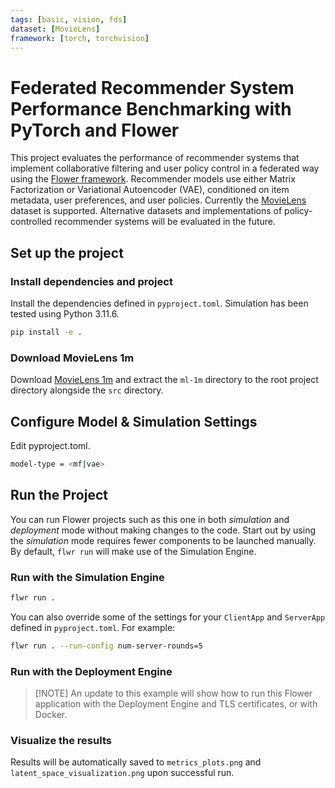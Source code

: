 ```yaml
---
tags: [basic, vision, fds]
dataset: [MovieLens]
framework: [torch, torchvision]
---
```


# Federated Recommender System Performance Benchmarking with PyTorch and Flower

This project evaluates the performance of recommender systems that implement collaborative filtering and user policy control in a federated way using the [Flower framework](https://flower.ai/). Recommender models use either Matrix Factorization or Variational Autoencoder (VAE), conditioned on item metadata, user preferences, and user policies. Currently the [MovieLens](https://grouplens.org/datasets/movielens/) dataset is supported. Alternative datasets and implementations of policy-controlled recommender systems will be evaluated in the future.

## Set up the project

### Install dependencies and project

Install the dependencies defined in `pyproject.toml`. Simulation has been tested using Python 3.11.6.

```bash
pip install -e .
```
### Download MovieLens 1m

Download [MovieLens 1m](https://grouplens.org/datasets/movielens/1m/) and extract the `ml-1m` directory to the root project directory alongside the `src` directory.

## Configure Model & Simulation Settings

Edit pyproject.toml. 

```bash
model-type = <mf|vae>
```

## Run the Project

You can run Flower projects such as this one in both _simulation_ and _deployment_ mode without making changes to the code. Start out by using the _simulation_ mode requires fewer components to be launched manually. By default, `flwr run` will make use of the Simulation Engine.

### Run with the Simulation Engine

```bash
flwr run .
```

You can also override some of the settings for your `ClientApp` and `ServerApp` defined in `pyproject.toml`. For example:

```bash
flwr run . --run-config num-server-rounds=5
```

### Run with the Deployment Engine

> \[!NOTE\]
> An update to this example will show how to run this Flower application with the Deployment Engine and TLS certificates, or with Docker.

### Visualize the results

Results will be automatically saved to `metrics_plots.png` and `latent_space_visualization.png` upon successful run.


